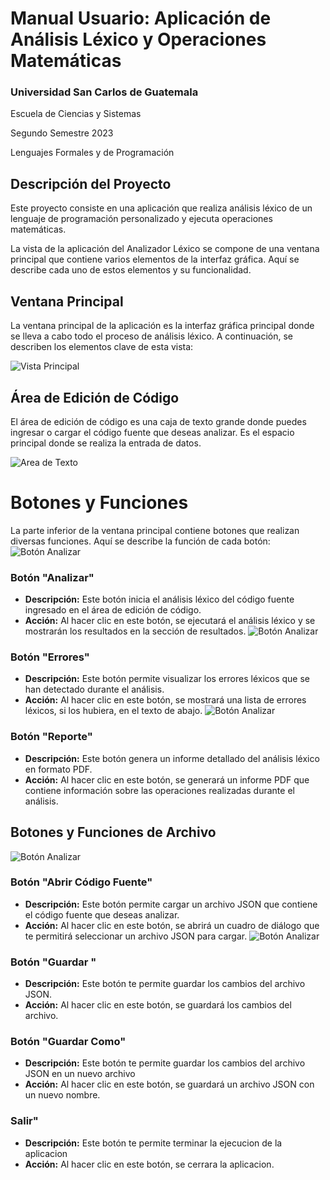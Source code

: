 # Manual Usuario: Aplicación de Análisis Léxico y Operaciones Matemáticas

### Universidad San Carlos de Guatemala
Escuela de Ciencias y Sistemas 

Segundo Semestre 2023

Lenguajes Formales y de Programación
## Descripción del Proyecto
Este proyecto consiste en una aplicación que realiza análisis léxico de un lenguaje de programación personalizado y ejecuta operaciones matemáticas. 


La vista de la aplicación del Analizador Léxico se compone de una ventana principal que contiene varios elementos de la interfaz gráfica. Aquí se describe cada uno de estos elementos y su funcionalidad.

## Ventana Principal

La ventana principal de la aplicación es la interfaz gráfica principal donde se lleva a cabo todo el proceso de análisis léxico. A continuación, se describen los elementos clave de esta vista:

![Vista Principal](https://github.com/Serrano18/LFP_S2_2023_Proyecto1_202201989/blob/main/Imagenes/VentanaPrinicpal.png)


## Área de Edición de Código

El área de edición de código es una caja de texto grande donde puedes ingresar o cargar el código fuente que deseas analizar. Es el espacio principal donde se realiza la entrada de datos.

![Area de Texto](https://github.com/Serrano18/LFP_S2_2023_Proyecto1_202201989/blob/main/Imagenes/Cuadros%20de%20Texto.png)

# Botones y Funciones

La parte inferior de la ventana principal contiene botones que realizan diversas funciones. Aquí se describe la función de cada botón:
![Botón Analizar](https://github.com/Serrano18/LFP_S2_2023_Proyecto1_202201989/blob/main/Imagenes/BotonesAnalizador.png)

### Botón "Analizar"

- **Descripción:** Este botón inicia el análisis léxico del código fuente ingresado en el área de edición de código.
- **Acción:** Al hacer clic en este botón, se ejecutará el análisis léxico y se mostrarán los resultados en la sección de resultados.
![Botón Analizar](https://github.com/Serrano18/LFP_S2_2023_Proyecto1_202201989/blob/main/Imagenes/TextoAnalizar.png)
### Botón "Errores"

- **Descripción:** Este botón permite visualizar los errores léxicos que se han detectado durante el análisis.
- **Acción:** Al hacer clic en este botón, se mostrará una lista de errores léxicos, si los hubiera, en el texto de abajo.
![Botón Analizar](https://github.com/Serrano18/LFP_S2_2023_Proyecto1_202201989/blob/main/Imagenes/TextoErrores.png)
### Botón "Reporte"

- **Descripción:** Este botón genera un informe detallado del análisis léxico en formato PDF.
- **Acción:** Al hacer clic en este botón, se generará un informe PDF que contiene información sobre las operaciones realizadas durante el análisis.

## Botones y Funciones de Archivo

![Botón Analizar](https://github.com/Serrano18/LFP_S2_2023_Proyecto1_202201989/blob/main/Imagenes/BotonesArchivo.png)

### Botón "Abrir Código Fuente"

- **Descripción:** Este botón permite cargar un archivo JSON que contiene el código fuente que deseas analizar.
- **Acción:** Al hacer clic en este botón, se abrirá un cuadro de diálogo que te permitirá seleccionar un archivo JSON para cargar.
![Botón Analizar](https://github.com/Serrano18/LFP_S2_2023_Proyecto1_202201989/blob/main/Imagenes/TextroArchivo.png)
### Botón "Guardar "

- **Descripción:** Este botón te permite guardar los cambios del archivo JSON.
- **Acción:** Al hacer clic en este botón, se guardará los cambios del archivo.

### Botón "Guardar Como"

- **Descripción:** Este botón te permite guardar los cambios del archivo JSON en un nuevo archivo
- **Acción:** Al hacer clic en este botón, se guardará un archivo JSON con un nuevo nombre.

### Salir"

- **Descripción:** Este botón te permite terminar la ejecucion de la aplicacion
- **Acción:** Al hacer clic en este botón, se cerrara la aplicacion.



